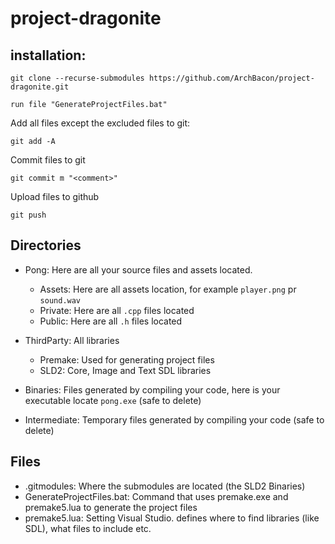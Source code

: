 # project-dragonite

## installation:
```
git clone --recurse-submodules https://github.com/ArchBacon/project-dragonite.git
```
```
run file "GenerateProjectFiles.bat"
```
Add all files except the excluded files to git:
```
git add -A
```
Commit files to git
```
git commit m "<comment>"
```
Upload files to github
```
git push
```

## Directories
* Pong: Here are all your source files and assets located.
  * Assets: Here are all assets location, for example `player.png` pr `sound.wav`
  * Private: Here are all `.cpp` files located
  * Public: Here are all `.h` files located

* ThirdParty: All libraries
    * Premake: Used for generating project files
    * SLD2: Core, Image and Text SDL libraries
* Binaries: Files generated by compiling your code, here is your executable locate `pong.exe` (safe to delete)
* Intermediate: Temporary files generated by compiling your code (safe to delete)

## Files
* .gitmodules: Where the submodules are located (the SLD2 Binaries)
* GenerateProjectFiles.bat: Command that uses premake.exe and premake5.lua to generate the project files
* premake5.lua: Setting Visual Studio. defines where to find libraries (like SDL), what files to include etc.